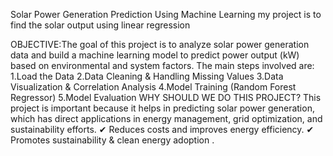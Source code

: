 Solar Power Generation Prediction Using Machine Learning
my project is to find the solar output using linear regression

OBJECTIVE:The goal of this project is to analyze solar power generation data and build a machine learning model to predict power output (kW) based on environmental and system factors.
The main steps involved are:
1.Load the Data
2.Data Cleaning & Handling Missing Values
3.Data Visualization & Correlation Analysis
4.Model Training (Random Forest Regressor)
5.Model Evaluation
WHY SHOULD WE DO THIS PROJECT?
This project is important because it helps in predicting solar power generation, which has direct applications in energy management, grid optimization, and sustainability efforts. 
✔ Reduces costs and improves energy efficiency.
✔ Promotes sustainability & clean energy adoption
.

